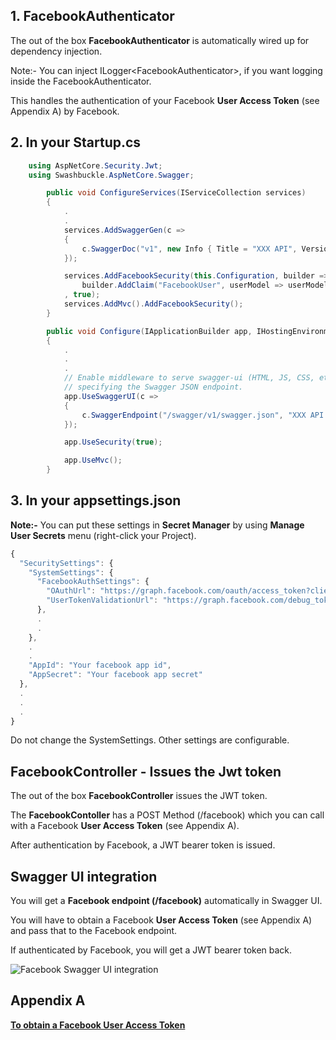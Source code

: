 ## 1. FacebookAuthenticator

The out of the box **FacebookAuthenticator** is automatically wired up for dependency injection.

Note:- You can inject ILogger\<FacebookAuthenticator\>, if you want logging inside the FacebookAuthenticator.

This handles the authentication of your Facebook **User Access Token**  (see Appendix A) by Facebook.


## 2. In your Startup.cs

```C#
	using AspNetCore.Security.Jwt;
	using Swashbuckle.AspNetCore.Swagger;
```

```C#
        public void ConfigureServices(IServiceCollection services)
        {
            .
            .
            services.AddSwaggerGen(c =>
            {
                c.SwaggerDoc("v1", new Info { Title = "XXX API", Version = "v1" });
            });

            services.AddFacebookSecurity(this.Configuration, builder =>
                builder.AddClaim("FacebookUser", userModel => userModel.UserAccessToken)
            , true);
            services.AddMvc().AddFacebookSecurity();
        }
```

```C#
        public void Configure(IApplicationBuilder app, IHostingEnvironment env)
        {
            .
            .
            .
            // Enable middleware to serve swagger-ui (HTML, JS, CSS, etc.), 
            // specifying the Swagger JSON endpoint.
            app.UseSwaggerUI(c =>
            {
                c.SwaggerEndpoint("/swagger/v1/swagger.json", "XXX API V1");
            });

            app.UseSecurity(true);

            app.UseMvc();
        }
```

## 3. In your appsettings.json

**Note:-** You can put these settings in **Secret Manager** by using **Manage User Secrets** menu (right-click your Project).

```javascript
{
  "SecuritySettings": {
    "SystemSettings": {
      "FacebookAuthSettings": {
        "OAuthUrl": "https://graph.facebook.com/oauth/access_token?client_id={0}&client_secret={1}&grant_type=client_credentials",
        "UserTokenValidationUrl": "https://graph.facebook.com/debug_token?input_token={0}&access_token={1}"
      },
      .
      .
    },
    .
    .
    "AppId": "Your facebook app id",
    "AppSecret": "Your facebook app secret"
  },
  .
  .
  .
}
```
Do not change the SystemSettings. Other settings are configurable.


## FacebookController - Issues the Jwt token

The out of the box **FacebookController** issues the JWT token.

The **FacebookContoller** has a POST Method (/facebook) which you can call with a Facebook **User Access Token**  (see Appendix A).

After authentication by Facebook, a JWT bearer token is issued.

## Swagger UI integration

You will get a **Facebook endpoint (/facebook)** automatically in Swagger UI.

You will have to obtain a Facebook **User Access Token** (see Appendix A) and pass that to the Facebook endpoint.

If authenticated by Facebook, you will get a JWT bearer token back.

![Facebook Swagger UI integration](https://github.com/VeritasSoftware/AspNetCore.Security.Jwt/blob/master/FacebookSwaggerIntegration.jpg)

## Appendix A

[**To obtain a Facebook User Access Token**](https://developers.facebook.com/docs/facebook-login/access-tokens/)